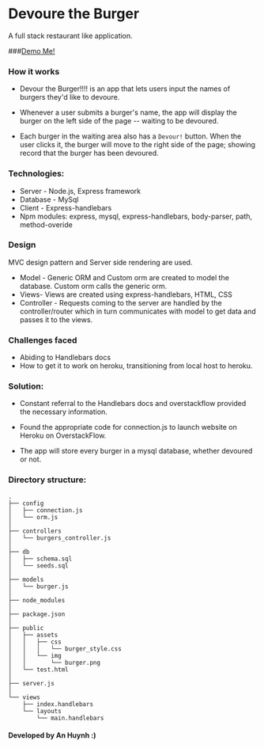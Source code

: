 # Devoure the Burger
A full stack restaurant like application.

###[Demo Me!](https://guarded-sierra-71872.herokuapp.com/)

### How it works

* Devour the Burger!!!! is an app that lets users input the names of burgers they'd like to devoure. 

* Whenever a user submits a burger's name, the app will display the burger on the left side of the page -- waiting to be devoured.

* Each burger in the waiting area also has a `Devour!` button. When the user clicks it, the burger will move to the right side of the page; showing record that the burger has been devoured.

### Technologies:
* Server - Node.js, Express framework
* Database - MySql
* Client - Express-handlebars
* Npm modules: express, mysql, express-handlebars, body-parser, path, method-overide

### Design
MVC design pattern and Server side rendering are used. 
* Model - Generic ORM and Custom orm are created to model the database. Custom orm calls the generic orm.
* Views- Views are created using express-handlebars, HTML, CSS
* Controller - Requests coming to the server are handled by the controller/router which in turn communicates with model to get data and passes it to the views. 

### Challenges faced

* Abiding to Handlebars docs
* How to get it to work on heroku, transitioning from local host to heroku.

### Solution:

* Constant referral to the Handlebars docs and overstackflow provided the necessary information. 
* Found the appropriate code for connection.js to launch website on Heroku on OverstackFlow.

* The app will store every burger in a mysql database, whether devoured or not.

### Directory structure:
```
.
├── config
│   ├── connection.js
│   └── orm.js
│ 
├── controllers
│   └── burgers_controller.js
│
├── db
│   ├── schema.sql
│   └── seeds.sql
│
├── models
│   └── burger.js
│ 
├── node_modules
│ 
├── package.json
│
├── public
│   ├── assets
│   │   ├── css
│   │   │   └── burger_style.css
│   │   └── img
│   │       └── burger.png
│   └── test.html
│
├── server.js
│
└── views
    ├── index.handlebars
    └── layouts
        └── main.handlebars
```



#### Developed by An Huynh :)